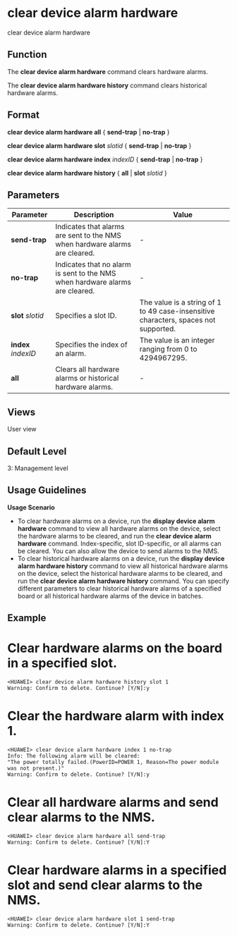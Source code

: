 clear device alarm hardware
===========================

clear device alarm hardware

Function
--------



The **clear device alarm hardware** command clears hardware alarms.

The **clear device alarm hardware history** command clears historical hardware alarms.




Format
------

**clear device alarm hardware all** { **send-trap** | **no-trap** }

**clear device alarm hardware slot** *slotid* { **send-trap** | **no-trap** }

**clear device alarm hardware index** *indexID* { **send-trap** | **no-trap** }

**clear device alarm hardware history** { **all** | **slot** *slotid* }


Parameters
----------

| Parameter | Description | Value |
| --- | --- | --- |
| **send-trap** | Indicates that alarms are sent to the NMS when hardware alarms are cleared. | - |
| **no-trap** | Indicates that no alarm is sent to the NMS when hardware alarms are cleared. | - |
| **slot** *slotid* | Specifies a slot ID. | The value is a string of 1 to 49 case-insensitive characters, spaces not supported. |
| **index** *indexID* | Specifies the index of an alarm. | The value is an integer ranging from 0 to 4294967295. |
| **all** | Clears all hardware alarms or historical hardware alarms. | - |



Views
-----

User view


Default Level
-------------

3: Management level


Usage Guidelines
----------------

**Usage Scenario**

* To clear hardware alarms on a device, run the **display device alarm hardware** command to view all hardware alarms on the device, select the hardware alarms to be cleared, and run the **clear device alarm hardware** command. Index-specific, slot ID-specific, or all alarms can be cleared. You can also allow the device to send alarms to the NMS.
* To clear historical hardware alarms on a device, run the **display device alarm hardware history** command to view all historical hardware alarms on the device, select the historical hardware alarms to be cleared, and run the **clear device alarm hardware history** command. You can specify different parameters to clear historical hardware alarms of a specified board or all historical hardware alarms of the device in batches.

Example
-------

# Clear hardware alarms on the board in a specified slot.
```
<HUAWEI> clear device alarm hardware history slot 1
Warning: Confirm to delete. Continue? [Y/N]:y

```

# Clear the hardware alarm with index 1.
```
<HUAWEI> clear device alarm hardware index 1 no-trap
Info: The following alarm will be cleared:
"The power totally failed.(PowerID=POWER 1, Reason=The power module was not present.)"
Warning: Confirm to delete. Continue? [Y/N]:y

```

# Clear all hardware alarms and send clear alarms to the NMS.
```
<HUAWEI> clear device alarm hardware all send-trap
Warning: Confirm to delete. Continue? [Y/N]:Y

```

# Clear hardware alarms in a specified slot and send clear alarms to the NMS.
```
<HUAWEI> clear device alarm hardware slot 1 send-trap
Warning: Confirm to delete. Continue? [Y/N]:Y

```